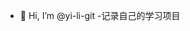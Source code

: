 - 👋 Hi, I’m @yi-li-git
-记录自己的学习项目

<!---
yi-li-git/yi-li-git is a ✨ special ✨ repository because its `README.md` (this file) appears on your GitHub profile.
You can click the Preview link to take a look at your changes.
--->
